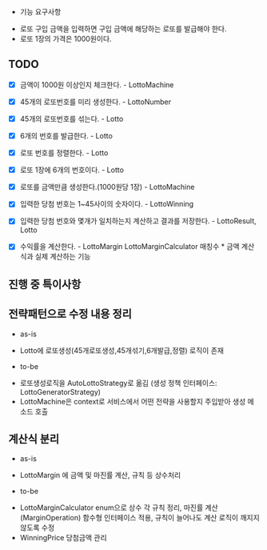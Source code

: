 * 기능 요구사항
- 로또 구입 금액을 입력하면 구입 금액에 해당하는 로또를 발급해야 한다.
-  로또 1장의 가격은 1000원이다.

## TODO
-[x] 금액이 1000원 이상인지 체크한다. - LottoMachine
-[x] 45개의 로또번호를 미리 생성한다. - LottoNumber  
-[x] 45개의 로또번호를 섞는다. - Lotto
-[x] 6개의 번호를 발급한다. - Lotto
-[x] 로또 번호를 정렬한다. - Lotto
-[x] 로또 1장에 6개의 번호이다. - Lotto
-[x] 로또를 금액만큼 생성한다.(1000원당 1장) - LottoMachine
-[x] 입력한 당첨 번호는 1~45사이의 숫자이다. - LottoWinning
-[x] 입력한 당첨 번호와 몇개가 일치하는지 계산하고 결과를 저장한다. - LottoResult, Lotto
-[x] 수익률을 계산한다. - LottoMargin
      LottoMarginCalculator 매칭수 * 금액 계산식과 실제 계산하는 기능    


## 진행 중 특이사항 
## 전략패턴으로 수정 내용 정리
* as-is 
- Lotto에 로또생성(45개로또생성,45개섞기,6개발급,정렬) 로직이 존재 
* to-be
- 로또생성로직을 AutoLottoStrategy로 옮김 (생성 정책 인터페이스: LottoGeneratorStrategy)
- LottoMachine은 context로 서비스에서 어떤 전략을 사용할지 주입받아 생성 메소드 호출 

## 계산식 분리
* as-is 
- LottoMargin 에 금액 및 마진률 계산, 규칙 등 상수처리
* to-be
- LottoMarginCalculator enum으로 상수 각 규칙 정리, 마진률 계산 (MarginOperation) 함수형 인터페이스 적용, 규칙이 늘어나도 계산 로직이 깨지지 않도록 수정
- WinningPrice 당첨금액 관리 
